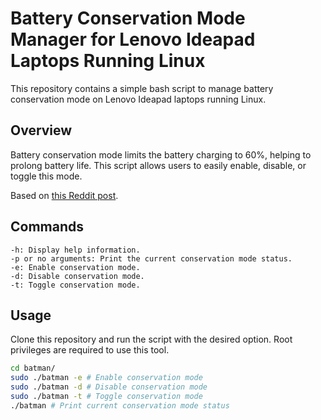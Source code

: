 # Battery Conservation Mode Manager for Lenovo Ideapad Laptops Running Linux

This repository contains a simple bash script to manage battery conservation
mode on Lenovo Ideapad laptops running Linux.

## Overview

Battery conservation mode limits the battery charging to 60%, helping to prolong
battery life. This script allows users to easily enable, disable, or toggle this
mode.

Based on [this Reddit post](https://www.reddit.com/r/Ubuntu/comments/p2so5n/how_to_limit_battery_charging_to_60_in_ubuntu/).

## Commands

    -h: Display help information.
    -p or no arguments: Print the current conservation mode status.
    -e: Enable conservation mode.
    -d: Disable conservation mode.
    -t: Toggle conservation mode.

## Usage

Clone this repository and run the script with the desired option. Root privileges
are required to use this tool.

```bash
cd batman/
sudo ./batman -e # Enable conservation mode
sudo ./batman -d # Disable conservation mode
sudo ./batman -t # Toggle conservation mode
./batman # Print current conservation mode status
```
